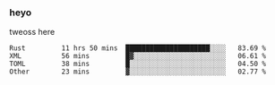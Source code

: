 ### heyo
tweoss here

<!--START_SECTION:waka-->

```text
Rust         11 hrs 50 mins  █████████████████████░░░░   83.69 %
XML          56 mins         █▓░░░░░░░░░░░░░░░░░░░░░░░   06.61 %
TOML         38 mins         █░░░░░░░░░░░░░░░░░░░░░░░░   04.50 %
Other        23 mins         ▓░░░░░░░░░░░░░░░░░░░░░░░░   02.77 %
```

<!--END_SECTION:waka-->

<!--
**Tweoss/tweoss** is a ✨ _special_ ✨ repository because its `README.md` (this file) appears on your GitHub profile.

Here are some ideas to get you started:

- 🔭 I’m currently working on ...
- 🌱 I’m currently learning ...
- 👯 I’m looking to collaborate on ...
- 🤔 I’m looking for help with ...
- 💬 Ask me about ...
- 📫 How to reach me: ...
- 😄 Pronouns: ...
- ⚡ Fun fact: ...
-->
